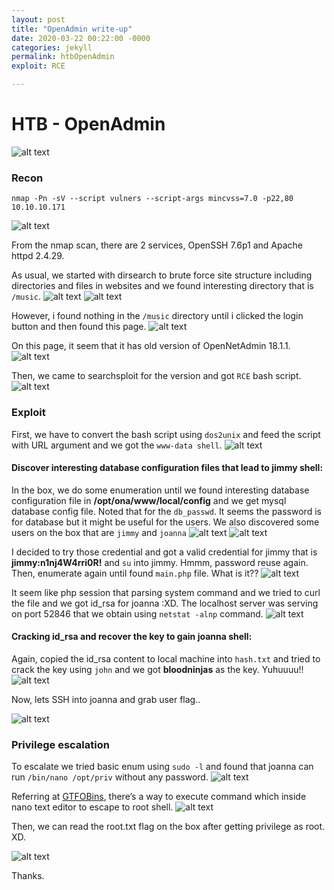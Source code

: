 ```yaml
---
layout: post
title: "OpenAdmin write-up"
date: 2020-03-22 00:22:00 -0000
categories: jekyll
permalink: htbOpenAdmin
exploit: RCE

---
```


# HTB - OpenAdmin

![alt text](https://github.com/faisalfs10x/faisalfs10x.github.io/blob/master/asset/htbwriteup/linux/openadmin/intro.png "openadmin intro")
### Recon
    nmap -Pn -sV --script vulners --script-args mincvss=7.0 -p22,80 10.10.10.171 
![alt text](https://github.com/faisalfs10x/faisalfs10x.github.io/blob/master/asset/htbwriteup/linux/openadmin/0.png)

From the nmap scan, there are 2 services, OpenSSH 7.6p1 and Apache httpd 2.4.29.

As usual, we started with dirsearch to brute force site structure including directories and files in websites and we found interesting directory that is `/music`.
![alt text](https://github.com/faisalfs10x/faisalfs10x.github.io/blob/master/asset/htbwriteup/linux/openadmin/1.png)
![alt text](https://github.com/faisalfs10x/faisalfs10x.github.io/blob/master/asset/htbwriteup/linux/openadmin/2.png)

However, i found nothing in the `/music` directory until i clicked the login button and then found this page.
![alt text](https://github.com/faisalfs10x/faisalfs10x.github.io/blob/master/asset/htbwriteup/linux/openadmin/2.1.png)

On this page, it seem that it has old version of OpenNetAdmin 18.1.1. 
![alt text](https://github.com/faisalfs10x/faisalfs10x.github.io/blob/master/asset/htbwriteup/linux/openadmin/3.png)

Then, we came to searchsploit for the version and got `RCE` bash script.
![alt text](https://github.com/faisalfs10x/faisalfs10x.github.io/blob/master/asset/htbwriteup/linux/openadmin/4.png)

### Exploit
First, we have to convert the bash script using `dos2unix` and feed the script with URL argument and we got the `www-data shell`.
![alt text](https://github.com/faisalfs10x/faisalfs10x.github.io/blob/master/asset/htbwriteup/linux/openadmin/5.png)

#### Discover interesting database configuration files that lead to jimmy shell:
In the box, we do some enumeration until we found interesting database configuration file in **/opt/ona/www/local/config** and we get mysql database config file. Noted that for the `db_passwd`. It seems the password is for database but it might be useful for the users. We also discovered some users on the box that are `jimmy` and `joanna`
![alt text](https://github.com/faisalfs10x/faisalfs10x.github.io/blob/master/asset/htbwriteup/linux/openadmin/6.png)
![alt text](https://github.com/faisalfs10x/faisalfs10x.github.io/blob/master/asset/htbwriteup/linux/openadmin/7.png)

I decided to try those credential and got a valid credential for jimmy that is **jimmy:n1nj4W4rri0R!** and `su` into jimmy. Hmmm, password reuse again. Then, enumerate again until found `main.php` file. What is it??
![alt text](https://github.com/faisalfs10x/faisalfs10x.github.io/blob/master/asset/htbwriteup/linux/openadmin/8.png)

It seem like php session that parsing system command and we tried to curl the file and we got id_rsa for joanna :XD. The localhost server was serving on port 52846 that we obtain using `netstat -alnp` command.
![alt text](https://github.com/faisalfs10x/faisalfs10x.github.io/blob/master/asset/htbwriteup/linux/openadmin/9.png)

#### Cracking id_rsa and recover the key to gain joanna shell:
Again, copied the id_rsa content to local machine into `hash.txt` and tried to crack the key using `john` and we got **bloodninjas** as the key. Yuhuuuu!!
![alt text](https://github.com/faisalfs10x/faisalfs10x.github.io/blob/master/asset/htbwriteup/linux/openadmin/10.png)

Now, lets SSH into joanna and grab user flag..

![alt text](https://github.com/faisalfs10x/faisalfs10x.github.io/blob/master/asset/htbwriteup/linux/openadmin/11.png)

### Privilege escalation

To escalate we tried basic enum using `sudo -l` and found that joanna can run `/bin/nano /opt/priv` without any password.
![alt text](https://github.com/faisalfs10x/faisalfs10x.github.io/blob/master/asset/htbwriteup/linux/openadmin/12.png)

Referring at [GTFOBins](https://gtfobins.github.io/gtfobins/nano/#shell), there’s a way to execute command which inside nano text editor to escape to root shell.
![alt text](https://github.com/faisalfs10x/faisalfs10x.github.io/blob/master/asset/htbwriteup/linux/openadmin/13.png)

Then, we can read the root.txt flag on the box after getting privilege as root. XD.

![alt text](https://github.com/faisalfs10x/faisalfs10x.github.io/blob/master/asset/htbwriteup/linux/openadmin/14.png)

Thanks.
